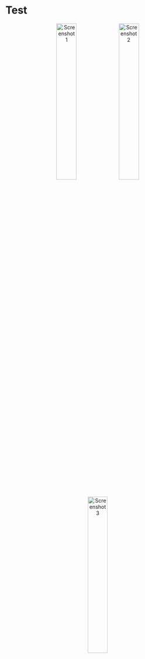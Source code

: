 # Test
<p align="center">
  <img src="https://github.com/OffRange/PasswordManager/assets/42292083/424f0602-ede6-4501-bec7-90fb52396e83" width="33%" alt="Screenshot 1"/>
  <img src="https://github.com/OffRange/PasswordManager/assets/42292083/4e26e4c6-7167-4e66-9b9b-676a7470ba7a" width="33%" alt="Screenshot 2"/>
  <img src="https://github.com/OffRange/PasswordManager/assets/42292083/badae815-6c0a-4758-8d88-ca8aa5fb5688" width="33%" alt="Screenshot 3"/>
</p>
